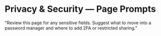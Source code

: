 # Privacy & Security — Page Prompts

"Review this page for any sensitive fields. Suggest what to move into a password manager and where to add 2FA or restricted sharing."
